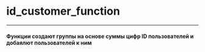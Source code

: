 # id_customer_function
---
#### Функции создают группы на основе суммы цифр ID пользователей и добаялют пользователей к ним
